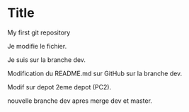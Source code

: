 # Title
My first git repository

Je modifie le fichier.

Je suis sur la branche dev.

Modification du README.md sur GitHub sur la branche dev.

Modif sur depot 2eme depot (PC2).

nouvelle branche dev apres merge dev et master.
